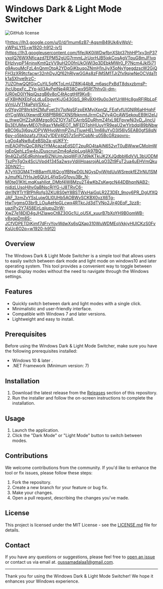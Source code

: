 # Windows Dark & Light Mode Switcher

![GitHub license](https://img.shields.io/badge/license-MIT-blue.svg)

![https://lh3.google.com/u/0/d/1mum6zB7-AgsmB49Uk4iyWpV-xWPsLYfS=w1920-h912-iv1](https://lh3.googleusercontent.com/fife/AK0iWDwfbnXSbt37hhHP1xy3nP37yxoIQ76WXNficazd7EPM52gUG7rmmLJrUorHJB5jxkCosAgVTpuG8mJFlvqEHzIvypP14njnxKmtQzVV9uH2O0fnUkOjWl3q3DEbkMWr0_P7Ncm4JkI5j71g9AvouMcFzL4nQnmOtqA2YDqGiKbuqoZNmH1nJiyX5pNyYgegdzscW2GjQFH3zXR9tcfacwr32nhDyJQf62hRIywGGAs8zFjMSM1TJrZfx9qiwNeOCVdaTtk1aSXhve9rzC-7UZOhwQQfGjxCuYiL5gfKToLmUZ8lKj44b8_m6ascPxBdT8dsxzbmsP-jhcUbpxFc_ZYp-klI3AyPetNe4jR38Cwx95Rf7hhv0i-dm-iUR0eD0IYNqjQszgB6v8oC4tAcgtHlf9Kv8-sFXBHNXEbFoLdLuEbgyrKjJG43GbS_9RyBXH9u0o3eYUrWHc8gxRFlRbLpFsVnUJVTf4aPqVSXcJ-iv0Ygy0P8hrkIHZMuFyet3V7joNgSFzpEKMyiXpnQl_FEqfvfUIGNlR6aHHqhFdYCgjWkUXewrdEXI8PfBR6CXNSfbknmtJIrmCsZVy4jOcAWSekquEB9tI2eIJu_thweOHZ2sK8Mzgo9OZ1OY7aTCArrbSDuRhmZ4fxL9EFpvwNi3vD_JjncUBs3EfJMwvME07h9iaxYMeREOT_MFEDTphHUuyYR9eaU2wYlrbdqI89bNbweBC06u3j6qyJOPVWHyoWrmPZjnJTiuwHEL1m68uYvD3I56Iy5EAB0gfS8qN6pv-o5bkbzafzJ1Xq2y1DEV4Q57z5nPlCpbN-u05BcGRzqovro-LgOo4aNw8uEeBSb2a-gUKFY-miEAOjPhjQoC8jNz1YMAcazaEdSDT2puRO4taAiN652vrT0uBWwwCMolmWigEpQehLz5w4oJDuscrun2m4oAzipLugiIA97BQ-9n4QZul5EdRohIxw6IZNiUmJpjqWFiX7d9kKTkiJK2XJQdbbI6dVVL3bUODMTszPnTgOx4ScUVpd41345a2wsyVdiliHoasrojALqO3Zt9FuT2ua4uEHVmQku3DhN21--A7yYil3GM4TH8BamflU8Qcg1fBNwD0LNGysDyiWjtdUuWSreokfEZIrNU1SMxJmufKLlYHxJe6QUrL4fjqSvGfpyu3Br_N-M0te01KItLmqKsahIIqt_DMbf4W8Mzu2T4wKbZsKwgcN44DBhqnNAB2-njdizLUsoHjhv0aBNscRjYG-iJ8TRvC6-dm1N1fTrYBfPhRofg3ZKU8S0eY8BSTWxHaiGqLR2Z3DEt_9noy6PR_DgUfXQJAF_3zmZvYSsLujw0Ll0UHb5AOBWvSCKBX0vzX6Tg-HwTygmsO3br9_LOuAeHpGLcwx4RTkcJd3dTVNo2Jjr40EqF_3zz8-uazjPv2Y7458EjrLqjiupu2IrW-XwZ7e18DID4gJHZlawoCt8Z30Gc1U_oU5X_xuurB7bXoYH9B0omWB-v8xgpDm8S-JCfVDPETDiKimf7dFrvYovWdwXs6sQXap310WuWDMEqVkkjyHUlCKzS0FvKsUc6O2p=w1920-h912)

## Overview

The Windows Dark & Light Mode Switcher is a simple tool that allows users to easily switch between dark mode and light mode on windows10 and later operating system. This tool provides a convenient way to toggle between these display modes without the need to navigate through the Windows settings.

## Features

- Quickly switch between dark and light modes with a single click.
- Minimalistic and user-friendly interface.
- Compatible with Windows 7 and later versions.
- Lightweight and easy to install.

## Prerequisites

Before using the Windows Dark & Light Mode Switcher, make sure you have the following prerequisites installed:

- Windows 10 & later .
- .NET Framework (Minimum version: 7)

## Installation

1. Download the latest release from the [Releases](https://github.com/ZeroCode-Dark/ThemeSwitcherTool) section of this repository.
2. Run the installer and follow the on-screen instructions to complete the installation.

## Usage

1. Launch the application.
2. Click the "Dark Mode" or "Light Mode" button to switch between modes.

## Contributions

We welcome contributions from the community. If you'd like to enhance the tool or fix issues, please follow these steps:

1. Fork the repository.
2. Create a new branch for your feature or bug fix.
3. Make your changes.
4. Open a pull request, describing the changes you've made.

## License

This project is licensed under the MIT License - see the [LICENSE.md](LICENSE.md) file for details.

## Contact

If you have any questions or suggestions, please feel free to [open an issue](https://github.com/ZeroCode-Dark//ThemeSwitcherTool/issues) or contact us via email at. oussamadalaa1@gmail.com.

---

Thank you for using the Windows Dark & Light Mode Switcher! We hope it enhances your Windows experience.
